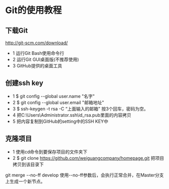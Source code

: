 # Git的使用教程

## 下载Git
http://git-scm.com/download/
* 1 运行Git Bash使用命令行
* 2 运行Git GUI桌面版(不推荐使用)
* 3 GitHub提供的桌面工具



## 创建ssh key
* 1 $ git config --global user.name "名字"
* 2 $ git config --global user.email "邮箱地址"
* 3 $ ssh-keygen -t rsa -C “上面输入的邮箱” 按3个回车，密码为空。
* 4 把C:\Users\Administrator\.ssh\id_rsa.pub里面的内容拷贝
* 5 把内容复制到GitHub的setting中的SSH KEY中


## 克隆项目
* 1 使用cd命令到要保存项目的文件夹下
* 2 $ git clone https://github.com/weiguangcompany/homepage.git 把项目拷贝到该目录下









git merge --no-ff develop 使用--no-ff参数后，会执行正常合并，在Master分支上生成一个新节点。
